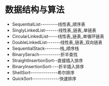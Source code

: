 # 数据结构与算法

* SequentialList---------线性表_顺序表
* SinglyLinkedList-------线性表_链表_单链表
* CircularLinkedList-----线性表_链表_单循环链表
* DoubleLinkedList-------线性表_链表_双向链表
* SequentialStack--------栈_顺序栈
* BinarySerach-----------折半查找
* StraightInsertionSort--直接插入排序
* BinaryInsertionSort----折半插入排序
* ShellSort--------------希尔排序
* QuickSort--------------快速排序
